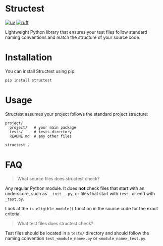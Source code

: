# Structest

[![uv](https://img.shields.io/endpoint?url=https://raw.githubusercontent.com/astral-sh/uv/main/assets/badge/v0.json)](https://github.com/astral-sh/uv)
[![ruff](https://img.shields.io/endpoint?url=https://raw.githubusercontent.com/astral-sh/ruff/main/assets/badge/v2.json)](https://github.com/astral-sh/ruff)

Lightweight Python library that ensures your test files follow standard naming
conventions and match the structure of your source code.

# Installation

You can install Structest using pip:

```bash
pip install structest
```

# Usage

Structest assumes your project follows the standard project structure:

```
project/
  project/   # your main package
  tests/     # tests directory
  README.md  # any other files
```

```bash
structest .
```

# FAQ

> What source files does structest check?

Any regular Python module. It does **not** check files that start with an underscore,
such as `__init__.py`, or files that start with `test_` or end with `_test.py`.

Look at the `is_eligible_module()` function in the source code for the exact criteria.

> What test files does structest check?

Test files should be located in a `tests/` directory and should follow the naming
convention `test_<module_name>.py` or `<module_name>_test.py`.
